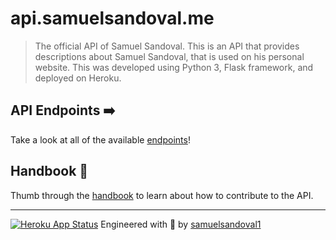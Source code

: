# api.samuelsandoval.me

> The official API of Samuel Sandoval. This is an API that provides descriptions about Samuel Sandoval, that is used on his personal website. This was developed using Python 3, Flask framework, and deployed on Heroku.

## API Endpoints ➡️
Take a look at all of the available [endpoints](docs/API.md)! 

## Handbook 📘

Thumb through the [handbook](docs/HANDBOOK.md) to learn about how to contribute to the API.

---
[![Heroku App Status](http://heroku-shields.herokuapp.com/api-samuelsandoval-me)][demo_url]
Engineered with  🦖 by [samuelsandoval1][creator_site]

[creator_site]: http://samuelsandoval.me
[demo_url]: https://api-samuelsandoval-me.herokuapp.com
